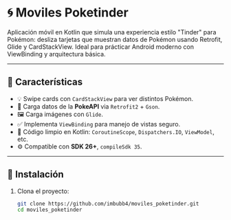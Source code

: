 # 🌀 Moviles Poketinder

Aplicación móvil en Kotlin que simula una experiencia estilo "Tinder" para Pokémon: desliza tarjetas que muestran datos de Pokémon usando Retrofit, Glide y CardStackView. Ideal para prácticar Android moderno con ViewBinding y arquitectura básica.

---

## 📌 Características

- 💡 Swipe cards con `CardStackView` para ver distintos Pokémon.
- 🔄 Carga datos de la **PokeAPI** via `Retrofit2` + `Gson`.
- 🖼 Carga imágenes con `Glide`.
- ✅ Implementa `ViewBinding` para manejo de vistas seguro.
- 💾 Código limpio en Kotlin: `CoroutineScope`, `Dispatchers.IO`, `ViewModel`, etc.
- ⚙️ Compatible con **SDK 26+**, `compileSdk 35`.

---

## 🚀 Instalación

1. Clona el proyecto:
   ```bash
   git clone https://github.com/imbubb4/moviles_poketinder.git
   cd moviles_poketinder
